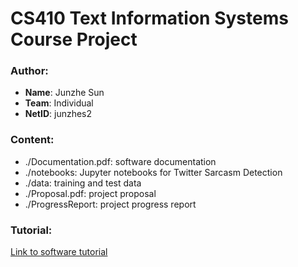 # CS410 Text Information Systems Course Project

### Author:
- **Name**: Junzhe Sun
- **Team**: Individual 
- **NetID**: junzhes2

### Content:
- ./Documentation.pdf: software documentation
- ./notebooks: Jupyter notebooks for Twitter Sarcasm Detection
- ./data: training and test data
- ./Proposal.pdf: project proposal
- ./ProgressReport: project progress report

### Tutorial:
[Link to software tutorial](https://uofi.box.com/s/wedyjqpel0rw2uxprax10mh2rnwxhu7t)
